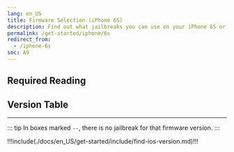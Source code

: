 ```yaml
---
lang: en_US
title: Firmware Selection (iPhone 6S)
description: Find out what jailbreaks you can use on your iPhone 6S or iPhone 6S Plus
permalink: /get-started/iphone/6s
redirect_from:
  - /iphone-6s
soc: A9
---
```


## Required Reading

<readingTable minVer="9.2" maxVer="9.3.3"/>

## Version Table

<versionTable soc="A9" minVer="9" :include="[[12,4,2]]"/>

---

::: tip
In boxes marked `--`, there is no jailbreak for that firmware version.
:::

!!!include(./docs/en_US/get-started/include/find-ios-version.md)!!!
